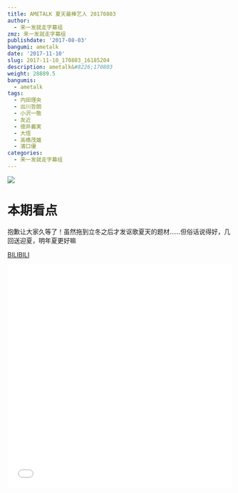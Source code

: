 ```yaml
---
title: AMETALK 夏天最棒艺人 20170803
author:
  - 来一发就走字幕组
zmz: 来一发就走字幕组
publishdate: '2017-08-03'
bangumi: ametalk
date: '2017-11-10'
slug: 2017-11-10_170803_16185204
description: ametalk&#8226;170803
weight: 28889.5
bangumis:
  - ametalk
tags:
  - 内田理央
  - 出川哲朗
  - 小沢一敬
  - 友近
  - 徳井義実
  - 大悟
  - 高橋茂雄
  - 濱口優
categories:
  - 来一发就走字幕组
---
```

![](https://i.imgur.com/ofUb7PI.png)
# 本期看点

抱歉让大家久等了！虽然拖到立冬之后才发讴歌夏天的题材……但俗话说得好，几回送迎夏，明年夏更好嘛

  [BILIBILI](https://www.bilibili.com/video/av16185204/)

  <iframe src="//www.bilibili.com/html/html5player.html?cid=26415797&aid=16185204" width="100%" height="500" frameborder="0" allowfullscreen="allowfullscreen"></iframe>

